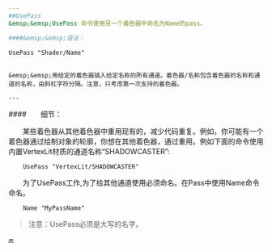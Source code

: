 ```yaml
---
##UsePass
&emsp;&emsp;UsePass 命令使用另一个着色器中命名为Name的pass。

####&emsp;&emsp;语法：
```
    UsePass "Shader/Name"
```

&emsp;&emsp;用给定的着色器插入给定名称的所有通道。着色器/名称包含着色器的名称和通道的名称，由斜杠字符分隔。注意，只考虑第一次支持的着色器。

---
```


####&emsp;&emsp;细节：

&emsp;&emsp;某些着色器从其他着色器中重用现有的，减少代码重复。例如，你可能有一个着色器通过绘制对象的轮廓，你想在其他着色器，通过重用。例如下面的命令使用内置VertexLit材质的通道名称“SHADOWCASTER”:

```
    UsePass "VertexLit/SHADOWCASTER"
```

&emsp;&emsp;为了UsePass工作,为了给其他通道使用必须命名。在Pass中使用Name命令命名。

```
    Name "MyPassName"
```

>注意：UsePass必须是大写的名字。


🔚



